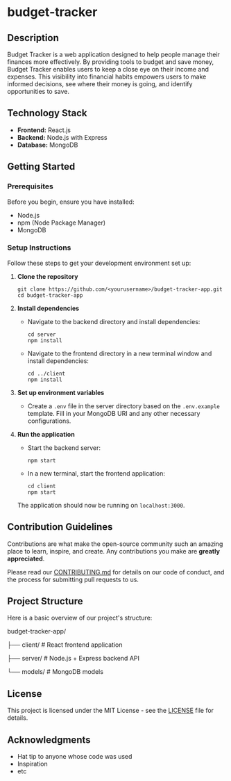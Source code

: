 # budget-tracker

## Description
Budget Tracker is a web application designed to help people manage their finances more effectively. By providing tools to budget and save money, Budget Tracker enables users to keep a close eye on their income and expenses. This visibility into financial habits empowers users to make informed decisions, see where their money is going, and identify opportunities to save.

## Technology Stack
- **Frontend:** React.js
- **Backend:** Node.js with Express
- **Database:** MongoDB

## Getting Started

### Prerequisites
Before you begin, ensure you have installed:
- Node.js
- npm (Node Package Manager)
- MongoDB

### Setup Instructions
Follow these steps to get your development environment set up:

1. **Clone the repository**
    ```
    git clone https://github.com/<yourusername>/budget-tracker-app.git
    cd budget-tracker-app
    ```

2. **Install dependencies**
   - Navigate to the backend directory and install dependencies:
        ```
        cd server
        npm install
        ```
   - Navigate to the frontend directory in a new terminal window and install dependencies:
        ```
        cd ../client
        npm install
        ```

3. **Set up environment variables**
   - Create a `.env` file in the server directory based on the `.env.example` template. Fill in your MongoDB URI and any other necessary configurations.

4. **Run the application**
   - Start the backend server:
        ```
        npm start
        ```
   - In a new terminal, start the frontend application:
        ```
        cd client
        npm start
        ```
    The application should now be running on `localhost:3000`.

## Contribution Guidelines
Contributions are what make the open-source community such an amazing place to learn, inspire, and create. Any contributions you make are **greatly appreciated**.

Please read our [CONTRIBUTING.md](CONTRIBUTING.md) for details on our code of conduct, and the process for submitting pull requests to us.

## Project Structure
Here is a basic overview of our project's structure:

budget-tracker-app/

├── client/ # React frontend application

├── server/ # Node.js + Express backend API

└── models/ # MongoDB models


## License
This project is licensed under the MIT License - see the [LICENSE](LICENSE) file for details.

## Acknowledgments
- Hat tip to anyone whose code was used
- Inspiration
- etc


